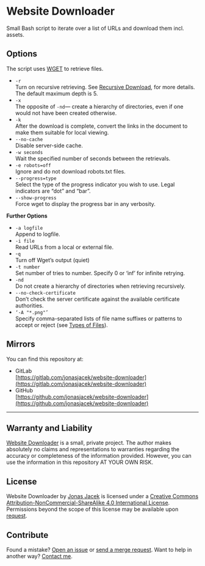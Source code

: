 # Website Downloader

Small Bash script to iterate over a list of URLs and download them incl. assets.

## Options

The script uses [WGET](https://www.gnu.org/software/wget/manual/wget.html) to retrieve files.

* `-r`  
  Turn on recursive retrieving. See [Recursive Download](https://www.gnu.org/software/wget/manual/wget.html#Recursive-Download), for more details. The default maximum depth is 5.
* `-x`  
  The opposite of `-nd`— create a hierarchy of directories, even if one would not have been created otherwise.
* `-k`  
  After the download is complete, convert the links in the document to make them suitable for local viewing.
* `--no-cache`  
  Disable server-side cache.
* `-w seconds`  
  Wait the specified number of seconds between the retrievals.
* `-e robots=off`  
  Ignore and do not download robots.txt files.
* `--progress=type`  
  Select the type of the progress indicator you wish to use. Legal indicators are “dot” and “bar”.
* `--show-progress`  
  Force wget to display the progress bar in any verbosity.

**Further Options**

* `-a logfile`  
  Append to logfile.
* `-i file`  
  Read URLs from a local or external file.
* -`q`  
  Turn off Wget’s output (quiet)
* `-t number`  
  Set number of tries to number. Specify 0 or ‘inf’ for infinite retrying.
* `-nd`  
  Do not create a hierarchy of directories when retrieving recursively.
* `--no-check-certificate`  
  Don’t check the server certificate against the available certificate authorities.
* `‘-A "*.png"’`  
  Specify comma-separated lists of file name suffixes or patterns to accept or reject (see [Types of Files](https://www.gnu.org/software/wget/manual/wget.html#Types-of-Files)).



## Mirrors

You can find this repository at:
* GitLab  
  [https://gitlab.com/jonasjacek/website-downloader](https://gitlab.com/jonasjacek/website-downloader)
* GitHub  
  [https://github.com/jonasjacek/website-downloader](https://github.com/jonasjacek/website-downloader)

***

## Warranty and Liability
[Website Downloader](https://gitlab.com/jonasjacek/website-downloader) is a small, private project. The author makes absolutely no claims and representations to warranties regarding the accuracy or completeness of the information provided. However, you can use the information in this repository AT YOUR OWN RISK.

## License

<span xmlns:dct="http://purl.org/dc/terms/" href="http://purl.org/dc/dcmitype/Text" property="dct:title" rel="dct:type">Website Downloader</span> by <a xmlns:cc="http://creativecommons.org/ns#" href="https://gitlab.com/jonasjacek/website-downloader" property="cc:attributionName" rel="cc:attributionURL">Jonas Jacek</a> is licensed under a <a rel="license" href="http://creativecommons.org/licenses/by-nc-sa/4.0/">Creative Commons Attribution-NonCommercial-ShareAlike 4.0 International License</a>. Permissions beyond the scope of this license may be available upon <a xmlns:cc="http://creativecommons.org/ns#" href="https://www.jonas.me/contact" rel="cc:morePermissions">request</a>.

## Contribute

Found a mistake? [Open an issue](https://gitlab.com/jonasjacek/website-downloader/-/issues) or [send a merge request](https://gitlab.com/jonasjacek/website-downloader/-/merge_requests). Want to help in another way? [Contact me](https://www.jonas.me/contact).
